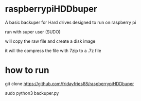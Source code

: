 # raspberrypiHDDbuper
A basic backuper for Hard drives designed to run on raspberry pi

run with super user (SUDO)

will copy the raw file and create a disk image

it will the compress the file with 7zip to a .7z file


# how to run

git clone https://github.com/fridayfries88/raspberrypiHDDbuper

sudo python3 backuper.py
